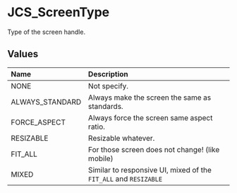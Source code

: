 # JCS_ScreenType

Type of the screen handle.

## Values

| Name            | Description                                                      |
|:----------------|:-----------------------------------------------------------------|
| NONE            | Not specify.                                                     |
| ALWAYS_STANDARD | Always make the screen the same as standards.                    |
| FORCE_ASPECT    | Always force the screen same aspect ratio.                       |
| RESIZABLE       | Resizable whatever.                                              |
| FIT_ALL         | For those screen does not change! (like mobile)                  |
| MIXED           | Similar to responsive UI, mixed of the `FIT_ALL` and `RESIZABLE` |

